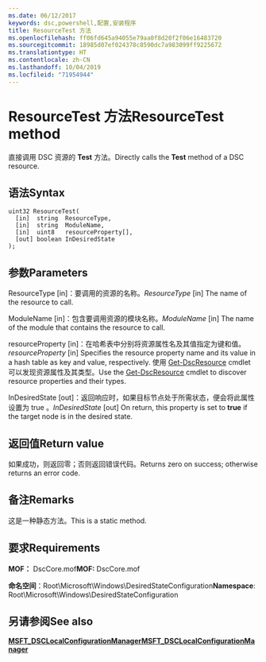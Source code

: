 ```yaml
---
ms.date: 06/12/2017
keywords: dsc,powershell,配置,安装程序
title: ResourceTest 方法
ms.openlocfilehash: ff06fd645a94055e79aa0f8d20f2f06e16483720
ms.sourcegitcommit: 18985d07ef024378c8590dc7a983099ff9225672
ms.translationtype: HT
ms.contentlocale: zh-CN
ms.lasthandoff: 10/04/2019
ms.locfileid: "71954944"
---
```

# <a name="resourcetest-method"></a><span data-ttu-id="84a04-103">ResourceTest 方法</span><span class="sxs-lookup"><span data-stu-id="84a04-103">ResourceTest method</span></span>

<span data-ttu-id="84a04-104">直接调用 DSC 资源的 **Test** 方法。</span><span class="sxs-lookup"><span data-stu-id="84a04-104">Directly calls the **Test** method of a DSC resource.</span></span>

## <a name="syntax"></a><span data-ttu-id="84a04-105">语法</span><span class="sxs-lookup"><span data-stu-id="84a04-105">Syntax</span></span>

```mof
uint32 ResourceTest(
  [in]  string  ResourceType,
  [in]  string  ModuleName,
  [in]  uint8   resourceProperty[],
  [out] boolean InDesiredState
);
```

## <a name="parameters"></a><span data-ttu-id="84a04-106">参数</span><span class="sxs-lookup"><span data-stu-id="84a04-106">Parameters</span></span>

<span data-ttu-id="84a04-107">ResourceType  \[in\]：要调用的资源的名称。</span><span class="sxs-lookup"><span data-stu-id="84a04-107">*ResourceType* \[in\] The name of the resource to call.</span></span>

<span data-ttu-id="84a04-108">ModuleName  \[in\]：包含要调用资源的模块名称。</span><span class="sxs-lookup"><span data-stu-id="84a04-108">*ModuleName* \[in\] The name of the module that contains the resource to call.</span></span>

<span data-ttu-id="84a04-109">resourceProperty  \[in\]：在哈希表中分别将资源属性名及其值指定为键和值。</span><span class="sxs-lookup"><span data-stu-id="84a04-109">*resourceProperty* \[in\] Specifies the resource property name and its value in a hash table as key and value, respectively.</span></span> <span data-ttu-id="84a04-110">使用 [Get-DscResource](/powershell/module/PSDesiredStateConfiguration/Get-DscResource) cmdlet 可以发现资源属性及其类型。</span><span class="sxs-lookup"><span data-stu-id="84a04-110">Use the [Get-DscResource](/powershell/module/PSDesiredStateConfiguration/Get-DscResource) cmdlet to discover resource properties and their types.</span></span>

<span data-ttu-id="84a04-111">InDesiredState  \[out\]：返回响应时，如果目标节点处于所需状态，便会将此属性设置为 true  。</span><span class="sxs-lookup"><span data-stu-id="84a04-111">*InDesiredState* \[out\] On return, this property is set to **true** if the target node is in the desired state.</span></span>

## <a name="return-value"></a><span data-ttu-id="84a04-112">返回值</span><span class="sxs-lookup"><span data-stu-id="84a04-112">Return value</span></span>

<span data-ttu-id="84a04-113">如果成功，则返回零；否则返回错误代码。</span><span class="sxs-lookup"><span data-stu-id="84a04-113">Returns zero on success; otherwise returns an error code.</span></span>

## <a name="remarks"></a><span data-ttu-id="84a04-114">备注</span><span class="sxs-lookup"><span data-stu-id="84a04-114">Remarks</span></span>

<span data-ttu-id="84a04-115">这是一种静态方法。</span><span class="sxs-lookup"><span data-stu-id="84a04-115">This is a static method.</span></span>

## <a name="requirements"></a><span data-ttu-id="84a04-116">要求</span><span class="sxs-lookup"><span data-stu-id="84a04-116">Requirements</span></span>

<span data-ttu-id="84a04-117">**MOF：** DscCore.mof</span><span class="sxs-lookup"><span data-stu-id="84a04-117">**MOF:** DscCore.mof</span></span>

<span data-ttu-id="84a04-118">**命名空间**：Root\Microsoft\Windows\DesiredStateConfiguration</span><span class="sxs-lookup"><span data-stu-id="84a04-118">**Namespace**: Root\Microsoft\Windows\DesiredStateConfiguration</span></span>

## <a name="see-also"></a><span data-ttu-id="84a04-119">另请参阅</span><span class="sxs-lookup"><span data-stu-id="84a04-119">See also</span></span>

[<span data-ttu-id="84a04-120">**MSFT_DSCLocalConfigurationManager**</span><span class="sxs-lookup"><span data-stu-id="84a04-120">**MSFT_DSCLocalConfigurationManager**</span></span>](msft-dsclocalconfigurationmanager.md)

